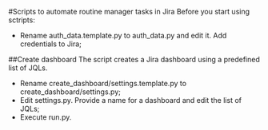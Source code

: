 #Scripts to automate routine manager tasks in Jira
Before you start using sctripts:
- Rename auth_data.template.py to auth_data.py and edit it. Add credentials to Jira;

##Create dashboard
The script creates a Jira dashboard using a predefined list of JQLs.
- Rename create_dashboard/settings.template.py to create_dashboard/settings.py;
- Edit settings.py. Provide a name for a dashboard and edit the list of JQLs;
- Execute run.py.